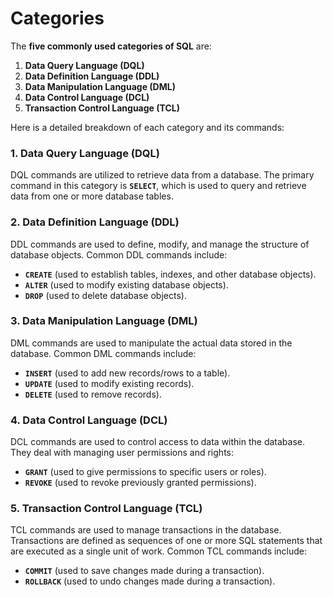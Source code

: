 # Categories

The **five commonly used categories of SQL** are:

1. **Data Query Language (DQL)**
2. **Data Definition Language (DDL)**
3. **Data Manipulation Language (DML)**
4. **Data Control Language (DCL)**
5. **Transaction Control Language (TCL)**

Here is a detailed breakdown of each category and its commands:

### 1. Data Query Language (DQL)

DQL commands are utilized to retrieve data from a database. The primary command in this category is **`SELECT`**, which is used to query and retrieve data from one or more database tables.

### 2. Data Definition Language (DDL)

DDL commands are used to define, modify, and manage the structure of database objects. Common DDL commands include:

* **`CREATE`** (used to establish tables, indexes, and other database objects).
* **`ALTER`** (used to modify existing database objects).
* **`DROP`** (used to delete database objects).

### 3. Data Manipulation Language (DML)

DML commands are used to manipulate the actual data stored in the database. Common DML commands include:

* **`INSERT`** (used to add new records/rows to a table).
* **`UPDATE`** (used to modify existing records).
* **`DELETE`** (used to remove records).

### 4. Data Control Language (DCL)

DCL commands are used to control access to data within the database. They deal with managing user permissions and rights:

* **`GRANT`** (used to give permissions to specific users or roles).
* **`REVOKE`** (used to revoke previously granted permissions).

### 5. Transaction Control Language (TCL)

TCL commands are used to manage transactions in the database. Transactions are defined as sequences of one or more SQL statements that are executed as a single unit of work. Common TCL commands include:

* **`COMMIT`** (used to save changes made during a transaction).
* **`ROLLBACK`** (used to undo changes made during a transaction).
